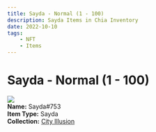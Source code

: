 ```yaml
---
title: Sayda - Normal (1 - 100)
description: Sayda Items in Chia Inventory
date: 2022-10-10
tags:
    - NFT
    - Items
---
```


# Sayda - Normal (1 - 100)
<div class="item_thumbnail">
<img loading="lazy" src="https://ocwsyd6feda6g6lgg3tnksugysr7wsp3t5cv6gfz4pddlgfq.arweave.net/cK0sD8U-gweN5Zj-bm1UqGxKP7SfufRV8YuePG_NZiw"><br/>
<div><strong>Name:</strong> Sayda#753</div>
<div><strong>Item Type:</strong> Sayda</div>
<div><strong>Collection:</strong> <a href="https://www.spacescan.io/xch/nft/collection/col1lend2dcn558km4wcwta4xnkfv3xpcmlp9kyt0m909emvfxechlyqdl5ndg">City Illusion</a></div>
</div>

